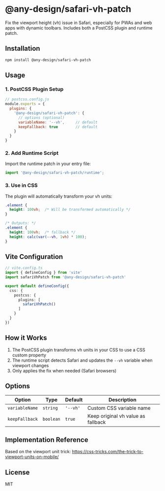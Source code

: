 # @any-design/safari-vh-patch

Fix the viewport height (vh) issue in Safari, especially for PWAs and web apps with dynamic toolbars. Includes both a PostCSS plugin and runtime patch.

## Installation

```bash
npm install @any-design/safari-vh-patch
```

## Usage

### 1. PostCSS Plugin Setup

```js
// postcss.config.js
module.exports = {
  plugins: {
    '@any-design/safari-vh-patch': {
      // options (optional)
      variableName: '--vh',     // default
      keepFallback: true        // default
    }
  }
}
```

### 2. Add Runtime Script

Import the runtime patch in your entry file:

```js
import '@any-design/safari-vh-patch/runtime';
```

### 3. Use in CSS

The plugin will automatically transform your vh units:

```css
.element {
  height: 100vh;  /* Will be transformed automatically */
}

/* Outputs: */
.element {
  height: 100vh;  /* fallback */
  height: calc(var(--vh, 1vh) * 100);
}
```

## Vite Configuration

```ts
// vite.config.ts
import { defineConfig } from 'vite'
import safariVhPatch from '@any-design/safari-vh-patch'

export default defineConfig({
  css: {
    postcss: {
      plugins: [
        safariVhPatch()
      ]
    }
  }
})
```

## How it Works

1. The PostCSS plugin transforms vh units in your CSS to use a CSS custom property
2. The runtime script detects Safari and updates the `--vh` variable when viewport changes
3. Only applies the fix when needed (Safari browsers)

## Options

| Option | Type | Default | Description |
|--------|------|---------|-------------|
| `variableName` | `string` | `'--vh'` | Custom CSS variable name |
| `keepFallback` | `boolean` | `true` | Keep original vh value as fallback |

## Implementation Reference

Based on the viewport unit trick: https://css-tricks.com/the-trick-to-viewport-units-on-mobile/

## License

MIT
